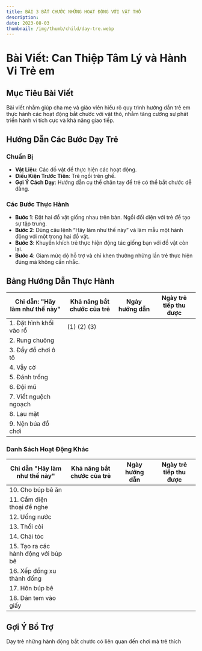 ```yaml
---
title: BÀI 3 BẮT CHƯỚC NHỮNG HOẠT ĐỘNG VỚI VẬT THÔ
description: 
date: 2023-08-03
thumbnail: /img/thumb/child/day-tre.webp
---
```

# Bài Viết: Can Thiệp Tâm Lý và Hành Vi Trẻ em

## Mục Tiêu Bài Viết
Bài viết nhằm giúp cha mẹ và giáo viên hiểu rõ quy trình hướng dẫn trẻ em thực hành các hoạt động bắt chước với vật thô, nhằm tăng cường sự phát triển hành vi tích cực và khả năng giao tiếp.

## Hướng Dẫn Các Bước Dạy Trẻ

### Chuẩn Bị
- **Vật Liệu**: Các đồ vật để thực hiện các hoạt động.
- **Điều Kiện Trước Tiên**: Trẻ ngồi trên ghế.
- **Gợi Ý Cách Dạy**: Hướng dẫn cụ thể chân tay để trẻ có thể bắt chước dễ dàng.

### Các Bước Thực Hành
- **Bước 1**: Đặt hai đồ vật giống nhau trên bàn. Ngồi đối diện với trẻ để tạo sự tập trung.
- **Bước 2**: Dùng câu lệnh “Hãy làm như thế này” và làm mẫu một hành động với một trong hai đồ vật.
- **Bước 3**: Khuyến khích trẻ thực hiện động tác giống bạn với đồ vật còn lại.
- **Bước 4**: Giam mức độ hỗ trợ và chỉ khen thưởng những lần trẻ thực hiện đúng mà không cần nhắc.

## Bảng Hướng Dẫn Thực Hành

| Chỉ dẫn: "Hãy làm như thế này" | Khả năng bắt chước của trẻ | Ngày hướng dẫn | Ngày trẻ tiếp thu được |
|--------------------------------|---------------------------|----------------|---------------------|
| 1. Đặt hình khối vào rổ | (1) (2) (3) | | |
| 2. Rung chuông | | | |
| 3. Đẩy đồ chơi ô tô | | | |
| 4. Vẫy cờ | | | |
| 5. Đánh trống | | | |
| 6. Đội mũ | | | |
| 7. Viết nguệch ngoạch | | | |
| 8. Lau mặt | | | |
| 9. Nện búa đồ chơi | | | |

### Danh Sách Hoạt Động Khác

| Chỉ dẫn "Hãy làm như thế này" | Khả năng bắt chước của trẻ | Ngày hướng dẫn | Ngày trẻ tiếp thu được |
|--------------------------------|---------------------------|----------------|---------------------|
| 10. Cho búp bê ăn | | | |
| 11. Cầm điện thoại để nghe | | | |
| 12. Uống nước | | | |
| 13. Thổi còi | | | |
| 14. Chải tóc | | | |
| 15. Tạo ra các hành động với búp bê | | | |
| 16. Xếp đồng xu thành đống | | | |
| 17. Hôn búp bê | | | |
| 18. Dán tem vào giấy | | | |

## Gợi Ý Bổ Trợ
Dạy trẻ những hành động bắt chước có liên quan đến chơi mà trẻ thích






